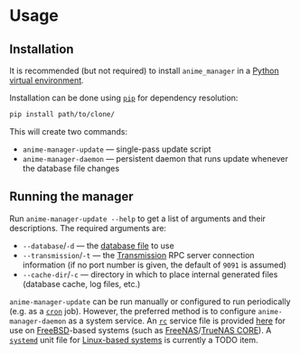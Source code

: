 # Usage

## Installation

It is recommended (but not required) to install `anime_manager` in a [Python virtual environment](https://docs.python.org/3/library/venv.html).

Installation can be done using [`pip`](https://pip.pypa.io/en/stable/) for dependency resolution:

```bash
pip install path/to/clone/
```

This will create two commands:

* `anime-manager-update` — single-pass update script
* `anime-manager-daemon` — persistent daemon that runs update whenever the database file changes


## Running the manager

Run `anime-manager-update --help` to get a list of arguments and their descriptions.  The required arguments are:

* `--database`/`-d` — the [database file](Database%20Format.md) to use
* `--transmission`/`-t` — the [Transmission](https://transmissionbt.com/) RPC server connection information (if no port number is given, the default of `9091` is assumed)
* `--cache-dir`/`-c` — directory in which to place internal generated files (database cache, log files, etc.)

`anime-manager-update` can be run manually or configured to run periodically (e.g. as a [`cron`](https://en.wikipedia.org/wiki/Cron) job).  However, the preferred method is to configure `anime-manager-daemon` as a system service.  An [`rc`](https://www.freebsd.org/cgi/man.cgi?query=rc&sektion=8) service file is provided [here](../scripts/rc/anime-manager) for use on [FreeBSD](https://www.freebsd.org/)-based systems (such as [FreeNAS](https://www.freenas.org/)/[TrueNAS CORE](https://www.truenas.com/)).  A [`systemd`](https://www.freedesktop.org/wiki/Software/systemd/) unit file for [Linux-based systems](https://en.wikipedia.org/wiki/Linux_distribution) is currently a TODO item.
